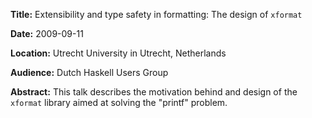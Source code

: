 **Title:**      Extensibility and type safety in formatting: The design of `xformat`

**Date:**       2009-09-11

**Location:**   Utrecht University in Utrecht, Netherlands

**Audience:**   Dutch Haskell Users Group

**Abstract:**
This talk describes the motivation behind and design of the `xformat` library
aimed at solving the "printf" problem.

